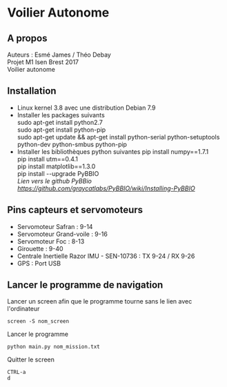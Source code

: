 # Voilier Autonome

## A propos

Auteurs : Esmé James / Théo Debay  
Projet M1 Isen Brest 2017  
Voilier autonome  

## Installation

* Linux kernel 3.8 avec une distribution Debian 7.9
* Installer les packages suivants  
	sudo apt-get install python2.7  
	sudo apt-get install python-pip  
	sudo apt-get update && apt-get install python-serial python-setuptools python-dev python-smbus python-pip    
* Installer les bibliothèques python suivantes
	pip install numpy==1.7.1  
	pip install utm==0.4.1  
	pip install matplotlib==1.3.0  
	pip install --upgrade PyBBIO   
		*Lien vers le github PyBBio https://github.com/graycatlabs/PyBBIO/wiki/Installing-PyBBIO*

## Pins capteurs et servomoteurs

* Servomoteur Safran : 9-14
* Servomoteur Grand-voile : 9-16
* Servomoteur Foc : 8-13
* Girouette : 9-40
* Centrale Inertielle Razor IMU - SEN-10736 : TX 9-24 / RX 9-26
* GPS : Port USB

## Lancer le programme de navigation

Lancer un screen afin que le programme tourne sans le lien avec l'ordinateur

	screen -S nom_screen  

Lancer le programme

	python main.py nom_mission.txt

Quitter le screen

	CTRL-a 
	d
	
